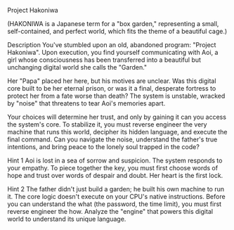 Project Hakoniwa

(HAKONIWA is a Japanese term for a "box garden," representing a small, self-contained, and perfect world, which fits the theme of a beautiful cage.)

Description
You've stumbled upon an old, abandoned program: "Project Hakoniwa". Upon execution, you find yourself communicating with Aoi, a girl whose consciousness has been transferred into a beautiful but unchanging digital world she calls the "Garden."

Her "Papa" placed her here, but his motives are unclear. Was this digital core built to be her eternal prison, or was it a final, desperate fortress to protect her from a fate worse than death? The system is unstable, wracked by "noise" that threatens to tear Aoi's memories apart.

Your choices will determine her trust, and only by gaining it can you access the system's core. To stabilize it, you must reverse engineer the very machine that runs this world, decipher its hidden language, and execute the final command. Can you navigate the noise, understand the father's true intentions, and bring peace to the lonely soul trapped in the code?

Hint 1
Aoi is lost in a sea of sorrow and suspicion. The system responds to your empathy. To piece together the key, you must first choose words of hope and trust over words of despair and doubt. Her heart is the first lock.

Hint 2
The father didn't just build a garden; he built his own machine to run it. The core logic doesn't execute on your CPU's native instructions. Before you can understand the what (the password, the time limit), you must first reverse engineer the how. Analyze the "engine" that powers this digital world to understand its unique language.